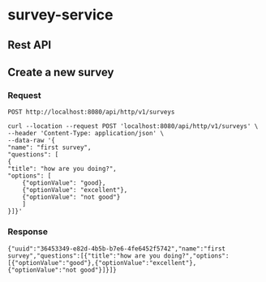 # survey-service
## Rest API
## Create a new survey
### Request

`POST http://localhost:8080/api/http/v1/surveys`

    curl --location --request POST 'localhost:8080/api/http/v1/surveys' \
    --header 'Content-Type: application/json' \
    --data-raw '{
    "name": "first survey",
    "questions": [
    {
    "title": "how are you doing?",
    "options": [
        {"optionValue": "good},
        {"optionValue": "excellent"},
        {"optionValue": "not good"}
        ]
    }]}'
### Response
    {"uuid":"36453349-e82d-4b5b-b7e6-4fe6452f5742","name":"first survey","questions":[{"title":"how are you doing?","options":[{"optionValue":"good"},{"optionValue":"excellent"},{"optionValue":"not good"}]}]}
